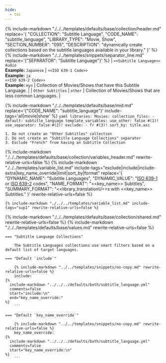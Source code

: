 ```yaml
---
hide:
  - toc
---
```

{%
    include-markdown "./../../templates/defaults/base/collection/header.md"
    replace='{
        "COLLECTION": "Subtitle Language", 
        "CODE_NAME": "subtitle_language",
        "LIBRARY_TYPE": "Movie, Show", 
        "SECTION_NUMBER": "095", 
        "DESCRIPTION": "dynamically create collections based on the subtitle languages available in your library."
    }'
%}
{% include-markdown "./../../templates/snippets/separator_line.md" replace='{"SEPARATOR": "Subtitle Language"}' %}
| `<<Subtitle Language>> Audio`<br>**Example:** `Japanese` | `<<ISO 639-1 Code>>`<br>**Example:** `ja` <br>`<<ISO 639-2 Code>>`<br>**Example:** `myn` | Collection of Movies/Shows that have this Subtitle Language.                   |
| `Other Subtitles`                                        | `other`                                                                                  | Collection of Movies/Shows that are less common Languages.                     |

{% include-markdown "./../../templates/defaults/base/mid.md" replace='{"CODE_NAME": "subtitle_language"}' include-tags='all|movie|show' %}
    ```yaml
    libraries:
      Movies:
        collection_files:
          - default: subtitle_language
            template_variables:
              use_other: false #(1)!
              use_separator: false #(2)!
              exclude:
                - fr #(3)!
              sort_by: title.asc
    ```

    1. Do not create an "Other Subtitles" collection
    2. Do not create an "Subtitle Language Collections" separator
    3. Exclude "French" from having an Subtitle Collection

{% include-markdown "./../../templates/defaults/base/collection/variables_header.md" rewrite-relative-urls=false %}
    {%
        include-markdown "./../../templates/variable_list.md"
        include-tags="exclude|include|include-extra|key_name_override|limit|sort_by|format"
        replace='{
            "DYNAMIC_NAME": "Subtitle Languages", 
            "DYNAMIC_VALUE": "[ISO 639-1](https://en.wikipedia.org/wiki/List_of_ISO_639-1_codes) or [ISO 639-2](https://en.wikipedia.org/wiki/List_of_ISO_639-2_codes) codes",
            "NAME_FORMAT": "<<key_name>> Subtitles",
            "SUMMARY_FORMAT": "<<library_translationU>>s with <<key_name>> Subtitles."
        }'
        rewrite-relative-urls=false
    %}

    {% include-markdown "./../../templates/variable_list.md" include-tags="sup1" rewrite-relative-urls=false %}

{% include-markdown "./../../templates/defaults/base/collection/shared.md" rewrite-relative-urls=false %}
{% include-markdown "./../../templates/defaults/base/values.md" rewrite-relative-urls=false %}

    === "Subtitle Language Collections"
        
        The Subtitle Languages collections use smart filters based on a default list of target languages.

    === "Default `include`"

        {% include-markdown "../../templates/snippets/no-copy.md" rewrite-relative-urls=false %}
        include: 
    {%    
      include-markdown "../../../defaults/both/subtitle_language.yml" 
      comments=false
      start="include:\n"
      end="key_name_override:"
    %}
        ```

    === "Default `key_name_override`"
    
        {% include-markdown "../../templates/snippets/no-copy.md" rewrite-relative-urls=false %}
        key_name_override: 
    {%    
      include-markdown "../../../defaults/both/subtitle_language.yml" 
      comments=false
      start="key_name_override:\n"
    %}
        ```
